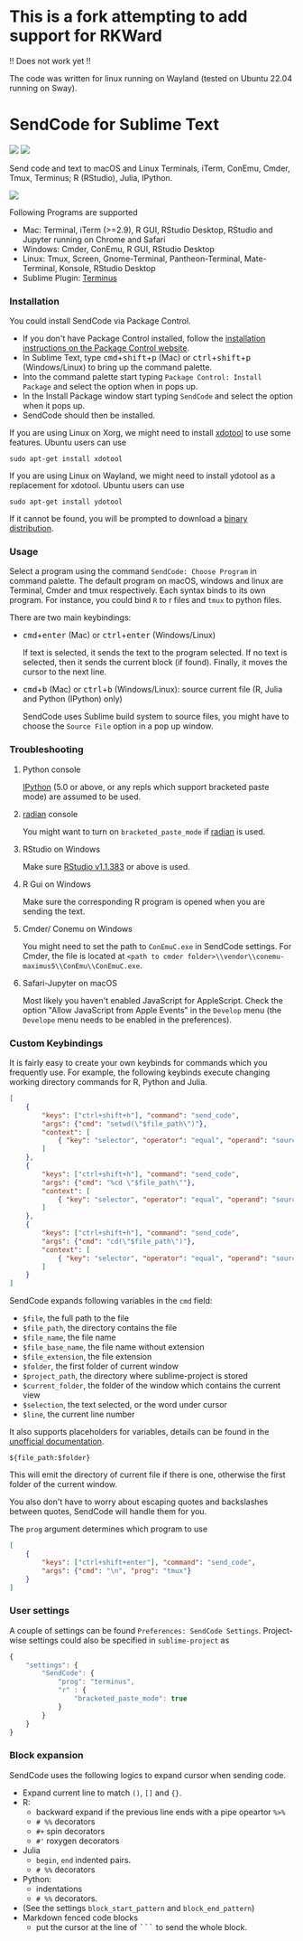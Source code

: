 # This is a fork attempting to add support for RKWard

!! Does not work yet !!

The code was written for linux running on Wayland (tested on Ubuntu 22.04 running on Sway).

# SendCode for Sublime Text

<a href="https://packagecontrol.io/packages/SendCode"><img src="https://packagecontrol.herokuapp.com/downloads/SendCode.svg"></a>
<a href="https://www.paypal.me/randy3k/5usd" title="Donate to this project using Paypal"><img src="https://img.shields.io/badge/paypal-donate-blue.svg" /></a>

Send code and text to macOS and Linux Terminals, iTerm, ConEmu, Cmder, Tmux, Terminus; R (RStudio), Julia, IPython.

![](https://user-images.githubusercontent.com/1690993/28198891-4ebe5eaa-682f-11e7-8173-10b64faef9b4.png)


Following Programs are supported

- Mac: Terminal, iTerm (>=2.9), R GUI, RStudio Desktop, RStudio and Jupyter running on Chrome and Safari
- Windows: Cmder, ConEmu, R GUI, RStudio Desktop
- Linux: Tmux, Screen, Gnome-Terminal, Pantheon-Terminal, Mate-Terminal, Konsole, RStudio Desktop
- Sublime Plugin: [Terminus](https://github.com/randy3k/Terminus)

### Installation

You could install SendCode via Package Control.

- If you don't have Package Control installed, follow the [installation instructions on the Package Control website](https://packagecontrol.io/installation).
- In Sublime Text, type <kbd>cmd</kbd>+<kbd>shift</kbd>+<kbd>p</kbd> (Mac) or <kbd>ctrl</kbd>+<kbd>shift</kbd>+<kbd>p</kbd> (Windows/Linux)  to bring up the command palette.
- Into the command palette start typing `Package Control: Install Package` and select the option when in pops up.
- In the Install Package window start typing `SendCode` and select the option when it pops up.
- SendCode should then be installed.

If you are using Linux on Xorg, we might need to install
[xdotool](http://www.semicomplete.com/projects/xdotool/) to use some features. Ubuntu users can use
```
sudo apt-get install xdotool
```
If you are using Linux on Wayland, we might need to install
ydotool as a replacement for xdotool. Ubuntu users can use
```
sudo apt-get install ydotool
```


If it cannot be found, you will be prompted
to download a [binary distribution](https://github.com/randy3k/sublime-xdotool).

### Usage

Select a program using the command `SendCode: Choose Program` in command palette. The default program on macOS, windows and linux are Terminal, Cmder and tmux respectively. Each syntax binds to its own program. For instance, you could bind `R` to r files and `tmux` to python files.

There are two main keybindings:

- <kbd>cmd</kbd>+<kbd>enter</kbd> (Mac) or <kbd>ctrl</kbd>+<kbd>enter</kbd> (Windows/Linux)

    If text is selected, it sends the text to the program selected. If no text is selected, then it sends the current block (if found). Finally, it moves the cursor to the next line.


- <kbd>cmd</kbd>+<kbd>b</kbd> (Mac) or <kbd>ctrl</kbd>+<kbd>b</kbd> (Windows/Linux): source current file (R, Julia and Python (IPython) only)

    SendCode uses Sublime build system to source files, you might have to choose the `Source File` option in a pop up window.


### Troubleshooting


1. Python console

   [IPython](https://ipython.org) (5.0 or above, or any repls which support bracketed paste mode) are assumed to be used.

1. [radian](https://github.com/randy3k/radian) console

   You might want to turn on `bracketed_paste_mode` if [radian](https://github.com/randy3k/radian) is used.

1. RStudio on Windows
    
   Make sure [RStudio v1.1.383](https://www.rstudio.com/products/rstudio/download/) or above is used.

1. R Gui on Windows

   Make sure the corresponding R program is opened when you are sending the text.

1. Cmder/ Conemu on Windows

   You might need to set the path to `ConEmuC.exe` in SendCode settings. For Cmder, the file is located at
   `<path to cmder folder>\\vendor\\conemu-maximus5\\ConEmu\\ConEmuC.exe`.

1. Safari-Jupyter on macOS

   Most likely you haven't enabled JavaScript for AppleScript. Check the option "Allow JavaScript from Apple Events" in the `Develop` menu (the `Develope` menu needs to be enabled in the preferences).


### Custom Keybindings

It is fairly easy to create your own keybinds for commands which you frequently use. For example, the following keybinds execute changing working directory commands for R, Python and Julia.

```json
[
    {
        "keys": ["ctrl+shift+h"], "command": "send_code",
        "args": {"cmd": "setwd(\"$file_path\")"},
        "context": [
            { "key": "selector", "operator": "equal", "operand": "source.r" }
        ]
    },
    {
        "keys": ["ctrl+shift+h"], "command": "send_code",
        "args": {"cmd": "%cd \"$file_path\""},
        "context": [
            { "key": "selector", "operator": "equal", "operand": "source.python" }
        ]
    },
    {
        "keys": ["ctrl+shift+h"], "command": "send_code",
        "args": {"cmd": "cd(\"$file_path\")"},
        "context": [
            { "key": "selector", "operator": "equal", "operand": "source.julia" }
        ]
    }
]
```

SendCode expands following variables in the `cmd` field:

- `$file`, the full path to the file
- `$file_path`, the directory contains the file
- `$file_name`, the file name
- `$file_base_name`, the file name without extension
- `$file_extension`, the file extension
- `$folder`, the first folder of current window
- `$project_path`, the directory where sublime-project is stored
- `$current_folder`, the folder of the window which contains the current view
- `$selection`, the text selected, or the word under cursor
- `$line`, the current line number

It also supports placeholders for variables, details can be found in the [unofficial documentation](http://docs.sublimetext.info/en/latest/reference/build_systems/configuration.html#placeholders-for-variables).

```
${file_path:$folder}
```
This will emit the directory of current file if there is one, otherwise the first folder of the current window.

You also don't have to worry about escaping quotes and backslashes between quotes, SendCode will
handle them for you.

The `prog` argument determines which program to use

```json
[
    {
        "keys": ["ctrl+shift+enter"], "command": "send_code",
        "args": {"cmd": "\n", "prog": "tmux"}
    }
]
```

### User settings

A couple of settings can be found `Preferences: SendCode Settings`.
Project-wise settings could also be specified in `sublime-project` as

```js
{
    "settings": {
        "SendCode": {
            "prog": "terminus",
            "r" : {
                "bracketed_paste_mode": true
            }
        }
    }
}
```


### Block expansion

SendCode uses the following logics to expand cursor when sending code.

- Expand current line to match `()`, `[]` and `{}`.
- R: 
  - backward expand if the previous line ends with a pipe opeartor `%>%`
  - `# %%` decorators
  - `#+` spin decorators
  - `#'` roxygen decorators
- Julia
  - `begin`, `end` indented pairs.
  - `# %%` decorators
- Python: 
  - indentations
  - `# %%` decorators.
- (See the settings `block_start_pattern` and `block_end_pattern`)
- Markdown fenced code blocks 
  - put the cursor at the line of <kbd>\`\`\`</kbd> to send the whole block.
